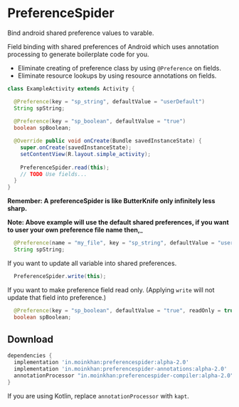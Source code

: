 # PreferenceSpider
Bind android shared preference values to varable.

Field binding with shared preferences of Android which uses annotation processing to generate boilerplate
code for you.

 * Eliminate creating of preference class by using `@Preference` on fields.
 * Eliminate resource lookups by using resource annotations on fields.

```java
class ExampleActivity extends Activity {

  @Preference(key = "sp_string", defaultValue = "userDefault")
  String spString;
  
  @Preference(key = "sp_boolean", defaultValue = "true")
  boolean spBoolean;

  @Override public void onCreate(Bundle savedInstanceState) {
    super.onCreate(savedInstanceState);
    setContentView(R.layout.simple_activity);
    
    PreferenceSpider.read(this);
    // TODO Use fields...
  }
}
```

__Remember: A preferenceSpider is like ButterKnife only infinitely less sharp.__

__Note: Above example will use the default shared preferences, if you want to user your own preference file name then,___

```java
  @Preference(name = "my_file", key = "sp_string", defaultValue = "userDefault")
  String spString;
```

If you want to update all variable into shared preferences.
```java
  PreferenceSpider.write(this);
```

If you want to make preference field read only. (Applying `write` will not update that field into preference.)
```java
  @Preference(key = "sp_boolean", defaultValue = "true", readOnly = true)
  boolean spBoolean;
```



Download
--------

```groovy
dependencies {
  implementation 'in.moinkhan:preferencespider:alpha-2.0'
  implementation 'in.moinkhan:preferencespider-annotations:alpha-2.0'
  annotationProcessor "in.moinkhan:preferencespider-compiler:alpha-2.0" 
}
```

If you are using Kotlin, replace `annotationProcessor` with `kapt`.


